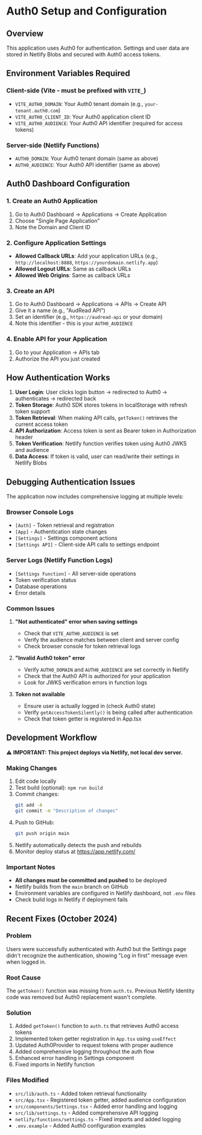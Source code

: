 # Auth0 Setup and Configuration

## Overview
This application uses Auth0 for authentication. Settings and user data are stored in Netlify Blobs and secured with Auth0 access tokens.

## Environment Variables Required

### Client-side (Vite - must be prefixed with `VITE_`)
- `VITE_AUTH0_DOMAIN`: Your Auth0 tenant domain (e.g., `your-tenant.auth0.com`)
- `VITE_AUTH0_CLIENT_ID`: Your Auth0 application client ID
- `VITE_AUTH0_AUDIENCE`: Your Auth0 API identifier (required for access tokens)

### Server-side (Netlify Functions)
- `AUTH0_DOMAIN`: Your Auth0 tenant domain (same as above)
- `AUTH0_AUDIENCE`: Your Auth0 API identifier (same as above)

## Auth0 Dashboard Configuration

### 1. Create an Auth0 Application
1. Go to Auth0 Dashboard → Applications → Create Application
2. Choose "Single Page Application"
3. Note the Domain and Client ID

### 2. Configure Application Settings
- **Allowed Callback URLs**: Add your application URLs (e.g., `http://localhost:8888`, `https://yourdomain.netlify.app`)
- **Allowed Logout URLs**: Same as callback URLs
- **Allowed Web Origins**: Same as callback URLs

### 3. Create an API
1. Go to Auth0 Dashboard → Applications → APIs → Create API
2. Give it a name (e.g., "AudRead API")
3. Set an identifier (e.g., `https://audread-api` or your domain)
4. Note this identifier - this is your `AUTH0_AUDIENCE`

### 4. Enable API for your Application
1. Go to your Application → APIs tab
2. Authorize the API you just created

## How Authentication Works

1. **User Login**: User clicks login button → redirected to Auth0 → authenticates → redirected back
2. **Token Storage**: Auth0 SDK stores tokens in localStorage with refresh token support
3. **Token Retrieval**: When making API calls, `getToken()` retrieves the current access token
4. **API Authorization**: Access token is sent as Bearer token in Authorization header
5. **Token Verification**: Netlify function verifies token using Auth0 JWKS and audience
6. **Data Access**: If token is valid, user can read/write their settings in Netlify Blobs

## Debugging Authentication Issues

The application now includes comprehensive logging at multiple levels:

### Browser Console Logs
- `[Auth]` - Token retrieval and registration
- `[App]` - Authentication state changes
- `[Settings]` - Settings component actions
- `[Settings API]` - Client-side API calls to settings endpoint

### Server Logs (Netlify Function Logs)
- `[Settings Function]` - All server-side operations
- Token verification status
- Database operations
- Error details

### Common Issues

1. **"Not authenticated" error when saving settings**
   - Check that `VITE_AUTH0_AUDIENCE` is set
   - Verify the audience matches between client and server config
   - Check browser console for token retrieval logs

2. **"Invalid Auth0 token" error**
   - Verify `AUTH0_DOMAIN` and `AUTH0_AUDIENCE` are set correctly in Netlify
   - Check that the Auth0 API is authorized for your application
   - Look for JWKS verification errors in function logs

3. **Token not available**
   - Ensure user is actually logged in (check Auth0 state)
   - Verify `getAccessTokenSilently()` is being called after authentication
   - Check that token getter is registered in App.tsx

## Development Workflow

⚠️ **IMPORTANT: This project deploys via Netlify, not local dev server.**

### Making Changes

1. Edit code locally
2. Test build (optional): `npm run build`
3. Commit changes:
   ```bash
   git add -A
   git commit -m "Description of changes"
   ```
4. Push to GitHub:
   ```bash
   git push origin main
   ```
5. Netlify automatically detects the push and rebuilds
6. Monitor deploy status at https://app.netlify.com/

### Important Notes

- **All changes must be committed and pushed** to be deployed
- Netlify builds from the `main` branch on GitHub
- Environment variables are configured in Netlify dashboard, not `.env` files
- Check build logs in Netlify if deployment fails

## Recent Fixes (October 2024)

### Problem
Users were successfully authenticated with Auth0 but the Settings page didn't recognize the authentication, showing "Log in first" message even when logged in.

### Root Cause
The `getToken()` function was missing from `auth.ts`. Previous Netlify Identity code was removed but Auth0 replacement wasn't complete.

### Solution
1. Added `getToken()` function to `auth.ts` that retrieves Auth0 access tokens
2. Implemented token getter registration in `App.tsx` using `useEffect`
3. Updated Auth0Provider to request tokens with proper audience
4. Added comprehensive logging throughout the auth flow
5. Enhanced error handling in Settings component
6. Fixed imports in Netlify function

### Files Modified
- `src/lib/auth.ts` - Added token retrieval functionality
- `src/App.tsx` - Registered token getter, added audience configuration
- `src/components/Settings.tsx` - Added error handling and logging
- `src/lib/settings.ts` - Added comprehensive API logging
- `netlify/functions/settings.ts` - Fixed imports and added logging
- `.env.example` - Added Auth0 configuration examples

